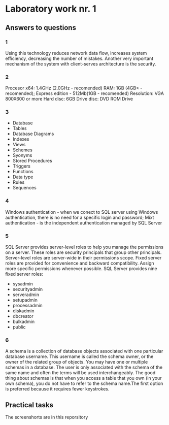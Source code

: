 # Laboratory work nr. 1

## Answers to questions

### 1
Using this technology reduces network data flow, increases system efficiency, decreasing the number of mistakes. Another very important mechanism of the system with client-serves architecture is the security.

### 2
Procesor x64: 1.4GHz (2.0GHz - recomended)
RAM: 1GB (4GB< - recomended); Express edition - 512Mb(1GB - recomended)
Resolution: VGA 800X600 or more
Hard disc: 6GB
Drive disc: DVD ROM Drive

### 3
* Database
* Tables
* Database Diagrams
* Indexes
* Views
* Schemes
* Syonyms
* Stored Procedures
* Triggers
* Functions
* Data type
* Rules
* Sequences

### 4
 Windows authentication - when we conect to SQL server using Windows authentication, there is no need for a specific login and password;
 Mixt authentication - is the independent authentication managed by SQL Server

### 5
SQL Server provides server-level roles to help you manage the permissions on a server. These roles are security principals that group other principals. Server-level roles are server-wide in their permissions scope. Fixed server roles are provided for convenience and backward compatibility. Assign more specific permissions whenever possible. SQL Server provides nine fixed server roles:
* sysadmin
* securityadmin
* serveradmin
* setupadmin
* processadmin
* diskadmin
* dbcreator
* bulkadmin
* public

### 6 
A schema is a collection of database objects associated with one particular database username. This username is called the schema owner, or the owner of the related group of objects. You may have one or multiple schemas in a database. The user is only associated with the schema of the same name and often the terms will be used interchangeably. 
The good thing about schemas is that when you access a table that you own (in your own schema), you do not have to refer to the schema name.The first option is preferred because it requires fewer keystrokes. 

## Practical tasks
The screenshorts are in this reporsitory
